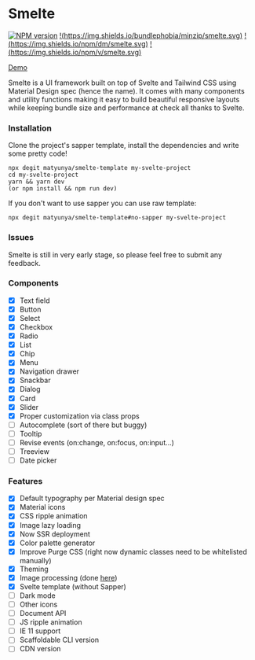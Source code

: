 # Smelte
[![NPM version](https://img.shields.io/npm/l/smelte.svg)](https://img.shields.io/npm/l/smelte.svg)
[!(https://img.shields.io/bundlephobia/minzip/smelte.svg)](https://img.shields.io/bundlephobia/minzip/smelte.svg)
[!(https://img.shields.io/npm/dm/smelte.svg)](https://img.shields.io/npm/dm/smelte.svg)
[!(https://img.shields.io/npm/v/smelte.svg)](https://img.shields.io/npm/v/smelte.svg)

[Demo](https://smelte.netlify.com/)

Smelte is a UI framework built on top of Svelte and Tailwind CSS using Material Design spec (hence the name).
It comes with many components and utility functions making it easy to build beautiful responsive layouts while keeping
bundle size and performance at check all thanks to Svelte.

### Installation
Clone the project's sapper template, install the dependencies and write some pretty code!
```
npx degit matyunya/smelte-template my-svelte-project
cd my-svelte-project
yarn && yarn dev
(or npm install && npm run dev)
```

If you don't want to use sapper you can use raw template:

```
npx degit matyunya/smelte-template#no-sapper my-svelte-project
```

### Issues

Smelte is still in very early stage, so please feel free to submit any feedback.

### Components
- [x] Text field
- [x] Button
- [x] Select
- [x] Checkbox
- [x] Radio
- [x] List
- [x] Chip
- [x] Menu
- [x] Navigation drawer
- [x] Snackbar
- [x] Dialog
- [x] Card
- [x] Slider
- [x] Proper customization via class props
- [ ] Autocomplete (sort of there but buggy)
- [ ] Tooltip
- [ ] Revise events (on:change, on:focus, on:input...)
- [ ] Treeview
- [ ] Date picker

### Features
- [x] Default typography per Material design spec
- [x] Material icons
- [x] CSS ripple animation
- [x] Image lazy loading
- [x] Now SSR deployment
- [x] Color palette generator
- [x] Improve Purge CSS (right now dynamic classes need to be whitelisted manually)
- [x] Theming
- [x] Image processing (done [here](https://github.com/matyunya/svelte-image))
- [x] Svelte template (without Sapper)
- [ ] Dark mode
- [ ] Other icons
- [ ] Document API
- [ ] JS ripple animation
- [ ] IE 11 support
- [ ] Scaffoldable CLI version
- [ ] CDN version
